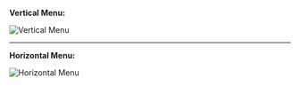 __Vertical Menu:__

![Vertical Menu](https://github.com/bikkuri/BEM/blob/master/nav/menu/preview/menu-vertical.png?raw=true)

- - -

__Horizontal Menu:__

![Horizontal Menu](https://github.com/bikkuri/BEM/blob/master/nav/menu/preview/menu-horizontal.png?raw=true)
